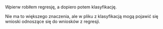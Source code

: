 Wpierw robiłem regresję, a dopiero potem klasyfikację.

Nie ma to większego znaczenia, ale w pliku z klasyfikacją mogą pojawić się wnioski odnoszące się do wniosków z regresji.